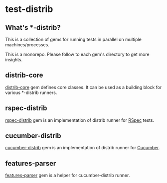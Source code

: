 # test-distrib

## What's *-distrib?

This is a collection of gems for running tests in parallel on
multiple machines/processes.

This is a monorepo. Please follow to each gem's directory to get more insights.

## distrib-core

[distrib-core](./distrib-core/README.md) gem defines core classes. It can be used as a building block for various *-distrib runners.

## rspec-distrib

[rspec-distrib](./rspec-distrib/README.md) gem is an implementation of distrib runner for [RSpec](https://rspec.info/) tests.

## cucumber-distrib

[cucumber-distrib](./cucumber-distrib/README.md) gem is an implementation of distrib runner for [Cucumber](https://cucumber.io/).

## features-parser

[features-parser](./features-parser/README.md) gem is a helper for cucumber-distrib runner.
